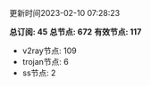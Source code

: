 更新时间2023-02-10 07:28:23

**总订阅: 45**
**总节点: 672**
**有效节点: 117**
- v2ray节点: 109
- trojan节点: 6
- ss节点: 2
